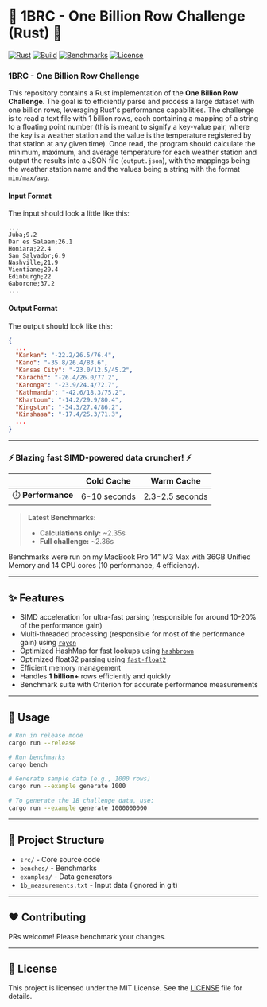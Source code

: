 # 🚀 **1BRC - One Billion Row Challenge (Rust)** 🚀

[![Rust](https://img.shields.io/badge/Rust-🦀-orange?logo=rust)](https://www.rust-lang.org)
[![Build](https://img.shields.io/badge/build-passing-brightgreen)](#)
[![Benchmarks](https://img.shields.io/badge/benchmarks-2.3s-blue)](#)
[![License](https://img.shields.io/badge/license-MIT-green)](LICENSE)

### **1BRC** - One Billion Row Challenge

This repository contains a Rust implementation of the **One Billion Row Challenge**. The goal is to efficiently parse and process a large dataset with one billion rows, leveraging Rust's performance capabilities.
The challenge is to read a text file with 1 billion rows, each containing a mapping of a string to a floating point number (this is meant to signify a key-value pair, where the key is a weather station and the value is the temperature registered by that station at any given time). Once read, the program should calculate the minimum, maximum, and average temperature for each weather station and output the results into a JSON file (`output.json`), with the mappings being the weather station name and the values being a string with the format `min/max/avg`.

#### **Input Format**

The input should look a little like this:

```csv
...
Juba;9.2
Dar es Salaam;26.1
Honiara;22.4
San Salvador;6.9
Nashville;21.9
Vientiane;29.4
Edinburgh;22
Gaborone;37.2
...
```

#### **Output Format**

The output should look like this:

```json
{
  ...
  "Kankan": "-22.2/26.5/76.4",
  "Kano": "-35.8/26.4/83.6",
  "Kansas City": "-23.0/12.5/45.2",
  "Karachi": "-26.4/26.0/77.2",
  "Karonga": "-23.9/24.4/72.7",
  "Kathmandu": "-42.6/18.3/75.2",
  "Khartoum": "-14.2/29.9/80.4",
  "Kingston": "-34.3/27.4/86.2",
  "Kinshasa": "-17.4/25.3/71.3",
  ...
}
```

---

### ⚡ **Blazing fast SIMD-powered data cruncher!** ⚡

|  | **Cold Cache** | **Warm Cache** |
|--|----------------|----------------|
| ⏱️ **Performance** | 6-10 seconds   | 2.3-2.5 seconds  |

> **Latest Benchmarks:**
>
> - **Calculations only:** ~2.35s
> - **Full challenge:** ~2.36s

Benchmarks were run on my MacBook Pro 14" M3 Max with 36GB Unified Memory and 14 CPU cores (10 performance, 4 efficiency).

---

## ✨ Features

- SIMD acceleration for ultra-fast parsing (responsible for around 10-20% of the performance gain)
- Multi-threaded processing (responsible for most of the performance gain) using [`rayon`](https://crates.io/crates/rayon)
- Optimized HashMap for fast lookups using [`hashbrown`](https://crates.io/crates/hashbrown)
- Optimized float32 parsing using [`fast-float2`](https://crates.io/crates/fast-float2)
- Efficient memory management
- Handles **1 billion+** rows efficiently and quickly
- Benchmark suite with Criterion for accurate performance measurements

---

## 🚀 Usage

```bash
# Run in release mode
cargo run --release

# Run benchmarks
cargo bench

# Generate sample data (e.g., 1000 rows)
cargo run --example generate 1000

# To generate the 1B challenge data, use:
cargo run --example generate 1000000000
```

---

## 📂 Project Structure

- `src/` - Core source code
- `benches/` - Benchmarks
- `examples/` - Data generators
- `1b_measurements.txt` - Input data (ignored in git)

---

## ❤️ Contributing

PRs welcome! Please benchmark your changes.

---

## 📜 License

This project is licensed under the MIT License. See the [LICENSE](LICENSE) file for details.
